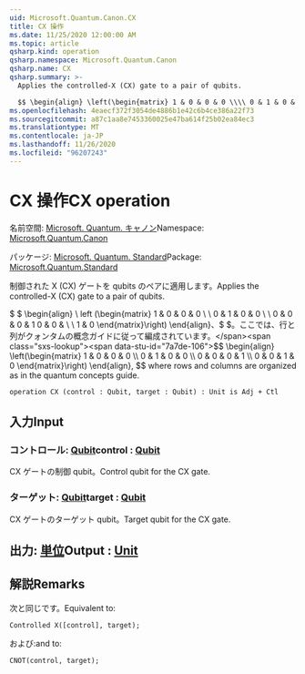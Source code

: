 ```yaml
---
uid: Microsoft.Quantum.Canon.CX
title: CX 操作
ms.date: 11/25/2020 12:00:00 AM
ms.topic: article
qsharp.kind: operation
qsharp.namespace: Microsoft.Quantum.Canon
qsharp.name: CX
qsharp.summary: >-
  Applies the controlled-X (CX) gate to a pair of qubits.

  $$ \begin{align} \left(\begin{matrix} 1 & 0 & 0 & 0 \\\\ 0 & 1 & 0 & 0 \\\\ 0 & 0 & 0 & 1 \\\\ 0 & 0 & 1 & 0 \end{matrix}\right) \end{align}, $$ where rows and columns are organized as in the quantum concepts guide.
ms.openlocfilehash: 4eaecf372f3054de4886b1e42c6b4ce386a22f73
ms.sourcegitcommit: a87c1aa8e7453360025e47ba614f25b02ea84ec3
ms.translationtype: MT
ms.contentlocale: ja-JP
ms.lasthandoff: 11/26/2020
ms.locfileid: "96207243"
---
```

# <a name="cx-operation"></a><span data-ttu-id="7a7de-102">CX 操作</span><span class="sxs-lookup"><span data-stu-id="7a7de-102">CX operation</span></span>

<span data-ttu-id="7a7de-103">名前空間: [Microsoft. Quantum. キャノン](xref:Microsoft.Quantum.Canon)</span><span class="sxs-lookup"><span data-stu-id="7a7de-103">Namespace: [Microsoft.Quantum.Canon](xref:Microsoft.Quantum.Canon)</span></span>

<span data-ttu-id="7a7de-104">パッケージ: [Microsoft. Quantum. Standard](https://nuget.org/packages/Microsoft.Quantum.Standard)</span><span class="sxs-lookup"><span data-stu-id="7a7de-104">Package: [Microsoft.Quantum.Standard](https://nuget.org/packages/Microsoft.Quantum.Standard)</span></span>


<span data-ttu-id="7a7de-105">制御された X (CX) ゲートを qubits のペアに適用します。</span><span class="sxs-lookup"><span data-stu-id="7a7de-105">Applies the controlled-X (CX) gate to a pair of qubits.</span></span>

<span data-ttu-id="7a7de-106">$ $ \begin{align} \ left (\begin{matrix} 1 & 0 & 0 & 0 \\ \\ 0 & 1 & 0 & 0 \\ \\ 0 & 0 & 0 & 1 0 & 0 & \\ \\ 1 & 0 \end{matrix}\right) \end{align}、$ $。ここでは、行と列がクォンタムの概念ガイドに従って編成されています。</span><span class="sxs-lookup"><span data-stu-id="7a7de-106">$$ \begin{align} \left(\begin{matrix} 1 & 0 & 0 & 0 \\\\ 0 & 1 & 0 & 0 \\\\ 0 & 0 & 0 & 1 \\\\ 0 & 0 & 1 & 0 \end{matrix}\right) \end{align}, $$ where rows and columns are organized as in the quantum concepts guide.</span></span>

```qsharp
operation CX (control : Qubit, target : Qubit) : Unit is Adj + Ctl
```


## <a name="input"></a><span data-ttu-id="7a7de-107">入力</span><span class="sxs-lookup"><span data-stu-id="7a7de-107">Input</span></span>

### <a name="control--qubit"></a><span data-ttu-id="7a7de-108">コントロール: [Qubit](xref:microsoft.quantum.lang-ref.qubit)</span><span class="sxs-lookup"><span data-stu-id="7a7de-108">control : [Qubit](xref:microsoft.quantum.lang-ref.qubit)</span></span>

<span data-ttu-id="7a7de-109">CX ゲートの制御 qubit。</span><span class="sxs-lookup"><span data-stu-id="7a7de-109">Control qubit for the CX gate.</span></span>


### <a name="target--qubit"></a><span data-ttu-id="7a7de-110">ターゲット: [Qubit](xref:microsoft.quantum.lang-ref.qubit)</span><span class="sxs-lookup"><span data-stu-id="7a7de-110">target : [Qubit](xref:microsoft.quantum.lang-ref.qubit)</span></span>

<span data-ttu-id="7a7de-111">CX ゲートのターゲット qubit。</span><span class="sxs-lookup"><span data-stu-id="7a7de-111">Target qubit for the CX gate.</span></span>



## <a name="output--unit"></a><span data-ttu-id="7a7de-112">出力: [単位](xref:microsoft.quantum.lang-ref.unit)</span><span class="sxs-lookup"><span data-stu-id="7a7de-112">Output : [Unit](xref:microsoft.quantum.lang-ref.unit)</span></span>



## <a name="remarks"></a><span data-ttu-id="7a7de-113">解説</span><span class="sxs-lookup"><span data-stu-id="7a7de-113">Remarks</span></span>

<span data-ttu-id="7a7de-114">次と同じです。</span><span class="sxs-lookup"><span data-stu-id="7a7de-114">Equivalent to:</span></span>

```qsharp
Controlled X([control], target);
```

<span data-ttu-id="7a7de-115">および:</span><span class="sxs-lookup"><span data-stu-id="7a7de-115">and to:</span></span>

```qsharp
CNOT(control, target);
```